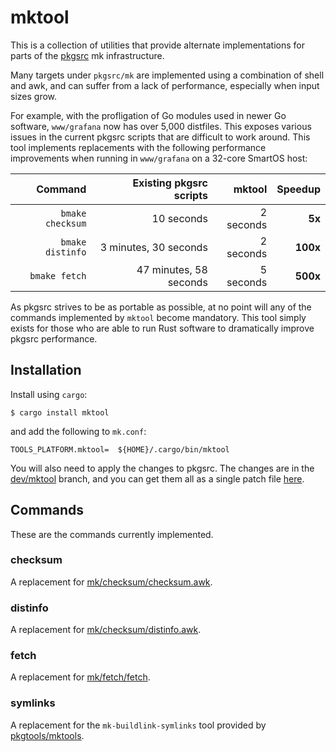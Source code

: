 # mktool

This is a collection of utilities that provide alternate implementations for
parts of the [pkgsrc](https://github.com/NetBSD/pkgsrc/) mk infrastructure.

Many targets under `pkgsrc/mk` are implemented using a combination of shell
and awk, and can suffer from a lack of performance, especially when input
sizes grow.

For example, with the profligation of Go modules used in newer Go software,
`www/grafana` now has over 5,000 distfiles.  This exposes various issues in
the current pkgsrc scripts that are difficult to work around.  This tool
implements replacements with the following performance improvements when
running in `www/grafana` on a 32-core SmartOS host:

|          Command | Existing pkgsrc scripts |      mktool |  Speedup |
|-----------------:|------------------------:|------------:|---------:|
| `bmake checksum` |              10 seconds |   2 seconds |   **5x** |
| `bmake distinfo` |   3 minutes, 30 seconds |   2 seconds | **100x** |
|    `bmake fetch` |  47 minutes, 58 seconds |   5 seconds | **500x** |

As pkgsrc strives to be as portable as possible, at no point will any of the
commands implemented by `mktool` become mandatory.  This tool simply exists
for those who are able to run Rust software to dramatically improve pkgsrc
performance.

## Installation

Install using `cargo`:

```shell
$ cargo install mktool
```

and add the following to `mk.conf`:

```make
TOOLS_PLATFORM.mktool=  ${HOME}/.cargo/bin/mktool
```

You will also need to apply the changes to pkgsrc.  The changes are in the
[dev/mktool](https://github.com/NetBSD/pkgsrc/compare/trunk...TritonDataCenter:pkgsrc:dev/mktool)
branch, and you can get them all as a single patch file
[here](https://github.com/NetBSD/pkgsrc/compare/trunk...TritonDataCenter:pkgsrc:dev/mktool.patch).

## Commands

These are the commands currently implemented.

### checksum

A replacement for
[mk/checksum/checksum.awk](https://github.com/NetBSD/pkgsrc/blob/trunk/mk/checksum/checksum.awk).

### distinfo

A replacement for
[mk/checksum/distinfo.awk](https://github.com/NetBSD/pkgsrc/blob/trunk/mk/checksum/distinfo.awk).

### fetch

A replacement for
[mk/fetch/fetch](https://github.com/NetBSD/pkgsrc/blob/trunk/mk/fetch/fetch).

### symlinks

A replacement for the `mk-buildlink-symlinks` tool provided by
[pkgtools/mktools](https://github.com/NetBSD/pkgsrc/blob/trunk/pkgtools/mktools/files/mk-buildlink-symlinks.c).
